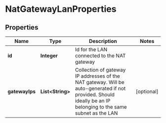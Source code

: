 

# NatGatewayLanProperties

## Properties

| Name | Type | Description | Notes |
| ------------ | ------------- | ------------- | ------------- |
| **id** | **Integer** | Id for the LAN connected to the NAT gateway |  |
| **gatewayIps** | **List&lt;String&gt;** | Collection of gateway IP addresses of the NAT gateway. Will be auto-generated if not provided. Should ideally be an IP belonging to the same subnet as the LAN |  [optional] |


